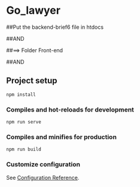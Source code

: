 # Go_lawyer

##Put the backend-brief6 file in htdocs

##AND

##==> Folder Front-end

##AND

## Project setup
```
npm install
```

### Compiles and hot-reloads for development
```
npm run serve
```

### Compiles and minifies for production
```
npm run build
```

### Customize configuration
See [Configuration Reference](https://cli.vuejs.org/config/).
